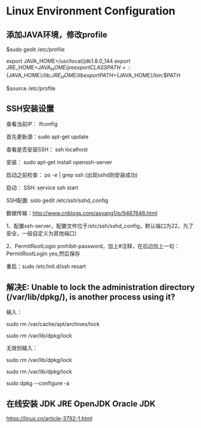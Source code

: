 ﻿# Linux Environment Configuration

## 添加JAVA环境，修改profile

$sudo gedit /etc/profile

export JAVA_HOME=/usr/local/jdk1.8.0_144
export JRE_HOME=${JAVA_HOME}/jre
export CLASSPATH=.:${JAVA_HOME}/lib:${JRE_HOME}/lib
export PATH=${JAVA_HOME}/bin:$PATH

$source /etc/profile



## SSH安装设置

查看当前IP： ifconfig

首先更新源：sudo apt-get update

查看是否安装SSH： ssh localhost

安装： sudo apt-get install openssh-server

启动之前检查： ps -e | grep ssh (出现sshd则安装成功)

启动： SSH:  service ssh start

SSH配置:   sido  gedit /etc/ssh/sshd_config 

数据传输：http://www.cnblogs.com/asyang1/p/9467646.html

1、配置ssh-server，配置文件位于/etc/ssh/sshd_config，默认端口为22，为了安全，一般自定义为其他端口）

2、PermitRootLogin prohibit-password，加上#注释，在后边加上一句：PermitRootLogin  yes,然后保存

重启：sudo /etc/init.d/ssh resart

## 解决E: Unable to lock the administration directory (/var/lib/dpkg/), is another process using it?

输入：

sudo rm /var/cache/apt/archives/lock

sudo rm /var/lib/dpkg/lock

无效则输入：

sudo rm /var/lib/dpkg/lock

sudo rm /var/lib/dpkg/lock

sudo dpkg --configure -a

## 在线安装 JDK JRE OpenJDK Oracle JDK

https://linux.cn/article-3792-1.html
